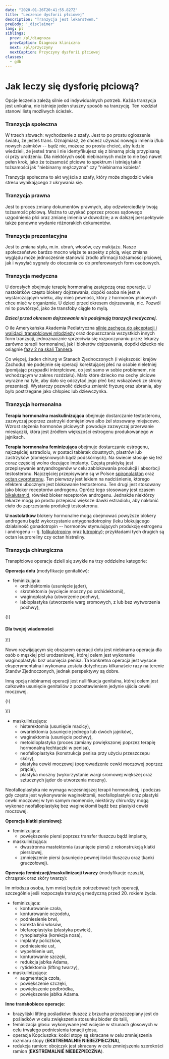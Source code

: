```yaml
---
date: "2020-01-26T20:41:55.827Z"
title: "Leczenie dysforii płciowej"
description: "Tranzycja jest lekarstwem."
preBody: '_disclaimer'
lang: pl
siblings:
  prev: /pl/diagnoza
  prevCaption: Diagnoza kliniczna
  next: /pl/przyczyny
  nextCaption: Przyczyny dysforii płciowej
classes:
  - gdb
---
```


# Jak leczy się dysforię płciową?

Opcje leczenia zależą silnie od indywidualnych potrzeb. Każda tranzycja jest unikalna, nie istnieje jeden słuszny sposób na tranzycję. Ten rozdział stanowi listę możliwych ścieżek.

### Tranzycja społeczna

W trzech słowach: wychodzenie z szafy. Jest to po prostu ogłoszenie światu, że jesteś trans. Oznajmiasz, że chcesz używać nowego imienia i/lub nowych zaimków -- bądź nie, możesz po prostu chcieć, aby ludzie wiedzieli, że jesteś trans i nie identyfikujesz się z binarną płcią przypisaną ci przy urodzeniu. Dla niektórych osób niebinarnych może to nie być nawet pełen krok, jako że tożsamość płciowa to spektrum i istnieją takie tożsamości jak "niebinarny mężczyzna" czy "niebinarna kobieta".

Tranzycja społeczna to akt wyjścia z szafy, który może złagodzić wiele stresu wynikającego z ukrywania się.

### Tranzycja prawna

Jest to proces zmiany dokumentów prawnych, aby odzwierciedlały twoją tożsamość płciową. Można to uzyskać poprzez proces sądowego uzgodnienia płci oraz zmianę imienia w dowodzie; a w dalszej perspektywie także ponowne wydanie różnorakich dokumentów.

### Tranzycja prezentacyjna

Jest to zmiana stylu, m.in. ubrań, włosów, czy makijażu. Nasze społeczeństwo bardzo mocno wiąże te aspekty z płcią, więc zmiana wyglądu może jednocześnie stanowić źródło afirmacji tożsamości płciowej, jak i wysyłać sygnały do otoczenia co do preferowanych form osobowych.

### Tranzycja medyczna

U dorosłych obejmuje terapię hormonalną zastępczą oraz operacje. U nastolatków często blokery dojrzewania, dopóki osoba nie jest w wystarczającym wieku, aby mieć pewność, który z hormonów płciowych chce mieć w organizmie. U dzieci przed okresem dojrzewania, nic. Pozwól mi to powtórzyć, jako że transfoby ciągle to mylą.

***Dzieci przed okresem dojrzewania nie podejmują tranzycji medycznej.***

O ile Amerykańska Akademia Pediatryczna [silnie zachęca do akceptacji i walidacji transpłciowej młodzieży](https://pediatrics.aappublications.org/content/pediatrics/early/2018/09/13/peds.2018-2162.full.pdf) oraz dopuszczania wszystkich innych form tranzycji, jednoznacznie sprzeciwia się rozpoczynaniu przez lekarzy zarówno terapii hormonalnej, jak i blokerów dojrzewania, dopóki dziecko nie osiągnie [fazy 2 na skali Tannera](https://pl.wikipedia.org/wiki/Skala_Tannera).

Co więcej, żaden chirurg w Stanach Zjednoczonych (i większości krajów Zachodu) nie podejmie się operacji korektującej płeć na osobie nieletniej (pomijając przypadki interpłciowe, co jest samo w sobie problemem, nie wchodzącym w zakres rozdziału). Mało które dziecko ma cechy płciowe wyraźne na tyle, aby dało się odczytać jego płeć bez wskazówek ze strony prezentacji. Wystarczy pozwolić dziecku zmienić fryzurę oraz ubrania, aby było postrzegane jako chłopiec lub dziewczynka.

### Tranzycja hormonalna

**Terapia hormonalna maskulinizująca** obejmuje dostarczanie testosteronu, zazwyczaj poprzez zastrzyki domięśniowe albo żel stosowany miejscowo. Wzrost stężenia hormonów płciowych powoduje zazwyczaj przerwanie miesiączki, która jest źródłem większości estrogenu produkowanego w jajnikach.

**Terapia hormonalna feminizująca** obejmuje dostarczanie estrogenu, najczęściej estradiolu, w postaci tabletek doustnych, plastrów lub zastrzyków (domięśniowych bądź podskórnych). Na świecie stosuje się też coraz częściej wolno dozujące implanty. Częstą praktyką jest przepisywanie antyandrogenów w celu zablokowania produkcji i absorbcji testosteronu. Najczęściej przepisywane są w Polsce [spironolakton](https://pl.wikipedia.org/wiki/Spironolakton) oraz [octan cyproteronu](https://pl.wikipedia.org/wiki/Cyproteron). Ten pierwszy jest lekiem na nadciśnienie, którego efektem ubocznym jest blokowanie testosteronu. Ten drugi jest stosowany jako bloker receptorów androgenu. Oprócz tego stosowany jest czasem [bikalutamid](https://pl.wikipedia.org/wiki/Bikalutamid), również bloker receptorów androgenu. Jednakże niektórzy lekarze mogą po prostu przepisać większe dawki estradiolu, aby nakłonić ciało do zaprzestania produkcji testosteronu.

**U nastolatków** blokery hormonalne mogą obejmować powyższe blokery androgenu bądź wykorzystanie antygonadotropiny (leku blokującego działalność gonadotropin -- hormonów stymulujących produkcję estrogenu i androgenu -- tj. [folikulotropiny](https://pl.wikipedia.org/wiki/Hormon_folikulotropowy) oraz [lutropiny](https://pl.wikipedia.org/wiki/Lutropina)); przykładami tych drugich są octan leuproreliny czy octan histreliny.

### Tranzycja chirurgiczna

Transpłciowe operacje dzieli się zwykle na trzy oddzielne kategorie:

**Operacja dołu** (modyfikacje genitaliów):

- feminizująca:
  - orchidektomia (usunięcie jąder),
  - skrotektomia (wycięcie moszny po orchidektomii),
  - waginoplastyka (utworzenie pochwy),
  - labioplastyka (utworzenie warg sromowych, z lub bez wytworzenia pochwy),

{!{ <div class="gutter"><div class="card"><div class="card-body"><h4 class="card-title">Dla twojej wiadomości</h4> }!}

Nowo rozwijającym się obszarem operacji dołu jest niebinarna operacja dla osób o męskiej płci urodzeniowej, której celem jest wykonanie waginoplastyki *bez* usunięcia penisa. Ta konkretna operacja jest wysoce eksperymentalna i wykonana została dotychczas kilkanaście razy na terenie Stanów Zjednoczonych, jednak perspektywy są dobre.

Inną opcją niebinarnej operacji jest nullifikacja genitalna, której celem jest całkowite usunięcie genitaliów z pozostawieniem jedynie ujścia cewki moczowej.

{!{ </div></div></div> }!}

- maskulinizująca:
  - histerektomia (usunięcie macicy),
  - owariektomia (usunięcie jednego lub dwóch jajników),
  - waginektomia (usunięcie pochwy),
  - metoidioplastyka (proces zamiany powiększonej poprzez terapię hormonalną łechtaczki w penisa),
  - neofalloplastyka (konstrukcja penisa przy użyciu przeszczepu skóry),
  - plastyka cewki moczowej (poprowadzenie cewki moczowej poprzez prącie),
  - plastyka moszny (wykorzystanie wargi sromowej większej oraz sztucznych jąder do utworzenia moszny).

Neofalloplastyka nie wymaga wcześniejszej terapii hormonalnej, i podczas gdy częste jest wykonywanie waginektomii, neofalloplastyki oraz plastyki cewki moczowej w tym samym momencie, niektórzy chirurdzy mogą wykonać neofalloplastykę bez waginektomii bądź bez plastyki cewki moczowej.

**Operacja klatki piersiowej**:

- feminizująca:
  - powiększenie piersi poprzez transfer tłuszczu bądź implanty,
- maskulinizująca:
  - dwustronna mastektomia (usunięcie piersi) z rekonstrukcją klatki piersiowej,
  - zmniejszenie piersi (usunięcie pewnej ilości tłuszczu oraz tkanki gruczołowej).

**Operacja feminizacji/maskulinizacji twarzy** (modyfikacje czaszki, chrząstek oraz skóry twarzy):

Im młodsza osoba, tym mniej będzie potrzebować tych operacji, szczególnie jeśli rozpoczęła tranzycję medyczną przed 20. rokiem życia.

- feminizująca:
  - konturowanie czoła,
  - konturowanie oczodołu,
  - podniesienie brwi,
  - korekta linii włosów,
  - blefaroplastyka (plastyka powiek),
  - rynoplastyka (korekcja nosa),
  - implanty policzków,
  - podniesienie ust,
  - wypełnienie ust,
  - konturowanie szczęki,
  - redukcja jabłka Adama,
  - rytidektomia (lifting twarzy),
- maskulinizująca:
  - augmentacja czoła,
  - powiększenie szczęki,
  - powiększenie podbródka,
  - powiększenie jabłka Adama.

**Inne transkobiece operacje**:

- brazylijski lifting pośladków: tłuszcz z brzucha przeszczepiany jest do pośladków w celu zwiększenia stosunku bioder do talii,
- feminizacja głosu: wykonywane jest wcięcie w strunach głosowych w celu trwałego podniesienia tonacji głosu,
- operacja Kopciuszka: kości stopy są skracane w celu zmniejszenia rozmiaru stopy (**EKSTREMALNIE NIEBEZPIECZNA**),
- redukcja ramion: obojczyk jest skracany w celu zmniejszenia szerokości ramion (**EKSTREMALNIE NIEBEZPIECZNA**).
